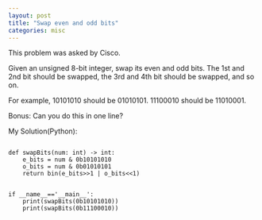 ```yaml
---
layout: post
title: "Swap even and odd bits"
categories: misc
---
```


This problem was asked by Cisco.

Given an unsigned 8-bit integer, swap its even and odd bits. The 1st and 2nd bit should be swapped, the 3rd and 4th bit should be swapped, and so on.

For example, 10101010 should be 01010101. 11100010 should be 11010001.

Bonus: Can you do this in one line?


My Solution(Python):
```

def swapBits(num: int) -> int:
    e_bits = num & 0b10101010
    o_bits = num & 0b01010101
    return bin(e_bits>>1 | o_bits<<1)


if __name__=='__main__':
    print(swapBits(0b10101010))
    print(swapBits(0b11100010))
```
